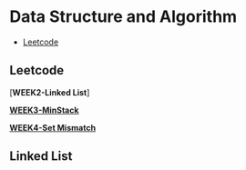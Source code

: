 # Data Structure and Algorithm

  * [Leetcode](https://github.com/Yuni-wih/DSA-learning/tree/master/DSA-Leetcode)

## Leetcode

[**WEEK2-Linked List**]

[**WEEK3-MinStack**](https://github.com/Yuni-wih/DSA-learning/tree/master/DSA-Leetcode/Week3%20%7C%7C%20MinStack)

[**WEEK4-Set Mismatch**](https://github.com/Yuni-wih/DSA-learning/tree/master/DSA-Leetcode/Week4%20%7C%7C%20Set%20Mismatch)

## Linked List
